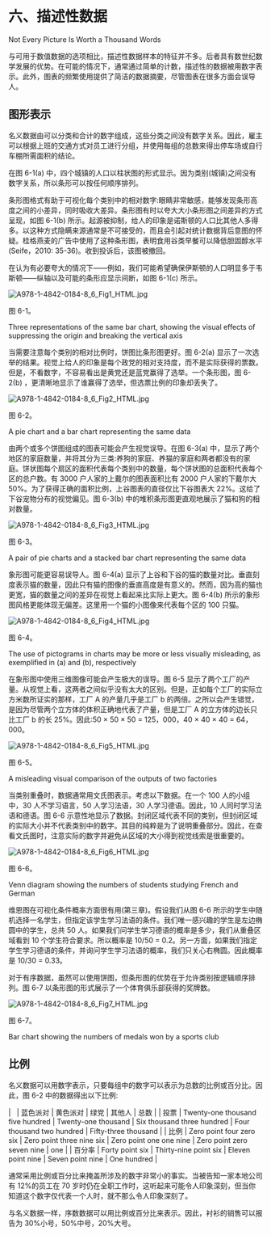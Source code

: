 # 六、描述性数据

Not Every Picture Is Worth a Thousand Words

与可用于数值数据的选项相比，描述性数据样本的特征并不多。后者具有数世纪数学发展的优势。在可能的情况下，通常通过简单的计数，描述性的数据被用数字表示。此外，图表的频繁使用提供了简洁的数据摘要，尽管图表在很多方面会误导人。

## 图形表示

名义数据由可以分类和合计的数字组成，这些分类之间没有数字关系。因此，雇主可以根据上班的交通方式对员工进行分组，并使用每组的总数来得出停车场或自行车棚所需面积的结论。

在图 6-1(a) 中，四个城镇的人口以柱状图的形式显示。因为类别(城镇)之间没有数字关系，所以条形可以按任何顺序排列。

条形图格式有助于可视化每个类别中的相对数字:眼睛非常敏感，能够发现条形高度之间的小差异，同时吸收大差异。条形图有时以夸大大小条形图之间差异的方式呈现，如图 6-1(b) 所示。起源被抑制，给人的印象是诺斯顿的人口比其他人多得多。以这种方式隐瞒来源通常是不可接受的，而且会引起对统计数据背后意图的怀疑。桂格燕麦的广告中使用了这种条形图，表明食用谷类早餐可以降低胆固醇水平(Seife，2010: 35-36)。收到投诉后，该图被撤回。

在认为有必要夸大的情况下——例如，我们可能希望确保伊斯顿的人口明显多于韦斯顿——纵轴以及可能的条形应显示间断，如图 6-1(c) 所示。

![A978-1-4842-0184-8_6_Fig1_HTML.jpg](img/A978-1-4842-0184-8_6_Fig1_HTML.jpg)

图 6-1。

Three representations of the same bar chart, showing the visual effects of suppressing the origin and breaking the vertical axis

当需要注意每个类别的相对比例时，饼图比条形图更好。图 6-2(a) 显示了一次选举的结果。视觉上给人的印象是每个政党的相对支持度，而不是实际获得的票数。但是，不看数字，不容易看出是黄党还是蓝党赢得了选举。一个条形图，图 6-2(b) ，更清晰地显示了谁赢得了选举，但选票比例的印象却丢失了。

![A978-1-4842-0184-8_6_Fig2_HTML.jpg](img/A978-1-4842-0184-8_6_Fig2_HTML.jpg)

图 6-2。

A pie chart and a bar chart representing the same data

由两个或多个饼图组成的图表可能会产生视觉误导。在图 6-3(a) 中，显示了两个地区的家庭数量，并将其分为三类:养狗的家庭、养猫的家庭和两者都没有的家庭。饼状图每个扇区的面积代表每个类别中的数量，每个饼状图的总面积代表每个区的总户数。有 3000 户人家的上戴尔的图表面积比有 2000 户人家的下戴尔大 50%。为了获得正确的面积比例，上谷图表的直径仅比下谷图表大 22%。这给了下谷宠物分布的视觉偏见。图 6-3(b) 中的堆积条形图更直观地展示了猫和狗的相对数量。

![A978-1-4842-0184-8_6_Fig3_HTML.jpg](img/A978-1-4842-0184-8_6_Fig3_HTML.jpg)

图 6-3。

A pair of pie charts and a stacked bar chart representing the same data

象形图可能更容易误导人。图 6-4(a) 显示了上谷和下谷的猫的数量对比。垂直刻度表示猫的数量，因此只有猫的图像的垂直高度是有意义的。然而，因为高的猫也更宽，猫的数量之间的差异在视觉上看起来比实际上更大。图 6-4(b) 所示的象形图风格更能体现无偏差。这里用一个猫的小图像来代表每个区的 100 只猫。

![A978-1-4842-0184-8_6_Fig4_HTML.jpg](img/A978-1-4842-0184-8_6_Fig4_HTML.jpg)

图 6-4。

The use of pictograms in charts may be more or less visually misleading, as exemplified in (a) and (b), respectively

在象形图中使用三维图像可能会产生极大的误导。图 6-5 显示了两个工厂的产量。从视觉上看，这两者之间似乎没有太大的区别。但是，正如每个工厂的实际立方米数所证实的那样，工厂 A 的产量几乎是工厂 b 的两倍。之所以会产生错觉，是因为尽管两个立方体的体积正确地代表了产量，但是工厂 A 的立方体的边长只比工厂 b 的长 25%。因此:50 × 50 × 50 = 125，000，40 × 40 × 40 = 64，000。

![A978-1-4842-0184-8_6_Fig5_HTML.jpg](img/A978-1-4842-0184-8_6_Fig5_HTML.jpg)

图 6-5。

A misleading visual comparison of the outputs of two factories

当类别重叠时，数据通常用文氏图表示。考虑以下数据。在一个 100 人的小组中，30 人不学习语言，50 人学习法语，30 人学习德语。因此，10 人同时学习法语和德语。图 6-6 示意性地显示了数据。封闭区域代表不同的类别，但封闭区域的实际大小并不代表类别中的数字。其目的纯粹是为了说明重叠部分。因此，在查看文氏图时，注意实际的数字并避免从区域的大小得到视觉线索是很重要的。

![A978-1-4842-0184-8_6_Fig6_HTML.jpg](img/A978-1-4842-0184-8_6_Fig6_HTML.jpg)

图 6-6。

Venn diagram showing the numbers of students studying French and German

维恩图在可视化条件概率方面很有用(第三章)。假设我们从图 6-6 所示的学生中随机选择一名学生，但指定该学生学习法语的条件。我们唯一感兴趣的学生是左边椭圆中的学生，总共 50 人。如果我们问学生学习德语的概率是多少，我们从重叠区域看到 10 个学生符合要求。所以概率是 10/50 = 0.2。另一方面，如果我们指定学生学习德语的条件，并询问学生学习法语的概率，我们只关心右椭圆。因此概率是 10/30 = 0.33。

对于有序数据，虽然可以使用饼图，但条形图的优势在于允许类别按逻辑顺序排列。图 6-7 以条形图的形式展示了一个体育俱乐部获得的奖牌数。

![A978-1-4842-0184-8_6_Fig7_HTML.jpg](img/A978-1-4842-0184-8_6_Fig7_HTML.jpg)

图 6-7。

Bar chart showing the numbers of medals won by a sports club

## 比例

名义数据可以用数字表示，只要每组中的数字可以表示为总数的比例或百分比。因此，图 6-2 中的数据得出以下比例:

<colgroup><col> <col> <col> <col> <col> <col></colgroup> 
|   | 蓝色派对 | 黄色派对 | 绿党 | 其他人 | 总数 |
| 投票 | Twenty-one thousand five hundred | Twenty-one thousand | Six thousand three hundred | Four thousand two hundred | Fifty-three thousand |
| 比例 | Zero point four zero six | Zero point three nine six | Zero point one one nine | Zero point zero seven nine | one |
| 百分率 | Forty point six | Thirty-nine point six | Eleven point nine | Seven point nine | One hundred |

通常采用比例或百分比来掩盖所涉及的数字非常小的事实。当被告知一家本地公司有 12%的员工在 70 岁时仍在全职工作时，这听起来可能令人印象深刻，但当你知道这个数字仅代表一个人时，就不那么令人印象深刻了。

与名义数据一样，序数数据可以用比例或百分比来表示。因此，衬衫的销售可以报告为 30%小号，50%中号，20%大号。